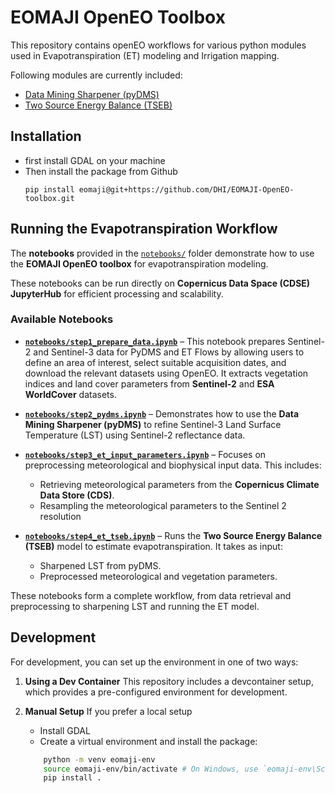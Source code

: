 # EOMAJI OpenEO Toolbox
This repository contains openEO workflows for various python modules used in Evapotranspiration (ET) modeling and Irrigation mapping. 

Following modules are currently included:
* [Data Mining Sharpener (pyDMS)](https://github.com/radosuav/pyDMS)
* [Two Source Energy Balance (TSEB)](https://github.com/hectornieto/pyTSEB)

## Installation
* first install GDAL on your machine
* Then install the package from Github
    ```
    pip install eomaji@git+https://github.com/DHI/EOMAJI-OpenEO-toolbox.git
    ```

## Running the Evapotranspiration Workflow  

The **notebooks** provided in the [`notebooks/`](./notebooks) folder demonstrate how to use the **EOMAJI OpenEO toolbox** for evapotranspiration modeling.  

These notebooks can be run directly on **Copernicus Data Space (CDSE) JupyterHub** for efficient processing and scalability.  

### Available Notebooks  
- **[`notebooks/step1_prepare_data.ipynb`](./notebooks/step1_prepare_data.ipynb)** – This notebook prepares Sentinel-2 and Sentinel-3 data for PyDMS and ET Flows by allowing users to define an area of interest, select suitable acquisition dates, and download the relevant datasets using OpenEO. It extracts vegetation indices and land cover parameters from **Sentinel-2** and **ESA WorldCover** datasets. 

- **[`notebooks/step2_pydms.ipynb`](./notebooks/step2_pydms.ipynb)** – Demonstrates how to use the **Data Mining Sharpener (pyDMS)** to refine Sentinel-3 Land Surface Temperature (LST) using Sentinel-2 reflectance data.  

- **[`notebooks/step3_et_input_parameters.ipynb`](./notebooks/step3_et_input_parameters.ipynb)** – Focuses on preprocessing meteorological and biophysical input data. This includes:  
  - Retrieving meteorological parameters from the **Copernicus Climate Data Store (CDS)**.  
  - Resampling the meteorological parameters to the Sentinel 2 resolution

- **[`notebooks/step4_et_tseb.ipynb`](./notebooks/step4_et_tseb.ipynb)** – Runs the **Two Source Energy Balance (TSEB)** model to estimate evapotranspiration. It takes as input:  
  - Sharpened LST from pyDMS.  
  - Preprocessed meteorological and vegetation parameters.  

These notebooks form a complete workflow, from data retrieval and preprocessing to sharpening LST and running the ET model.

## Development
For development, you can set up the environment in one of two ways:

1. **Using a Dev Container**
    This repository includes a devcontainer setup, which provides a pre-configured environment for development.

2. **Manual Setup** If you prefer a local setup
    * Install GDAL
    * Create a virtual environment and install the package:
    ```sh
        python -m venv eomaji-env
        source eomaji-env/bin/activate # On Windows, use `eomaji-env\Scripts\activate`
        pip install .
    ```